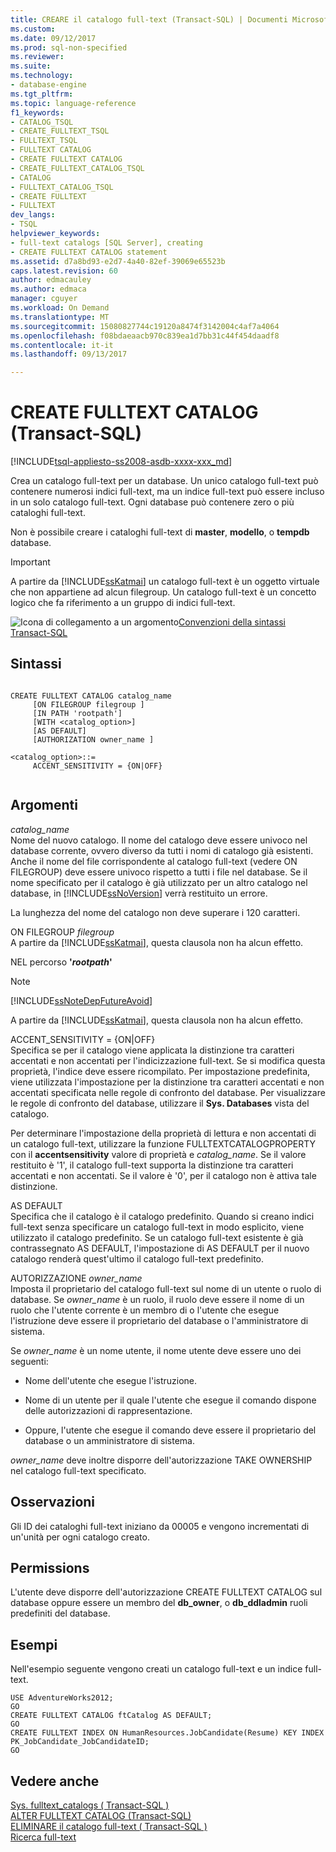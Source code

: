 ```yaml
---
title: CREARE il catalogo full-text (Transact-SQL) | Documenti Microsoft
ms.custom: 
ms.date: 09/12/2017
ms.prod: sql-non-specified
ms.reviewer: 
ms.suite: 
ms.technology:
- database-engine
ms.tgt_pltfrm: 
ms.topic: language-reference
f1_keywords:
- CATALOG_TSQL
- CREATE_FULLTEXT_TSQL
- FULLTEXT_TSQL
- FULLTEXT CATALOG
- CREATE FULLTEXT CATALOG
- CREATE_FULLTEXT_CATALOG_TSQL
- CATALOG
- FULLTEXT_CATALOG_TSQL
- CREATE FULLTEXT
- FULLTEXT
dev_langs:
- TSQL
helpviewer_keywords:
- full-text catalogs [SQL Server], creating
- CREATE FULLTEXT CATALOG statement
ms.assetid: d7a8bd93-e2d7-4a40-82ef-39069e65523b
caps.latest.revision: 60
author: edmacauley
ms.author: edmaca
manager: cguyer
ms.workload: On Demand
ms.translationtype: MT
ms.sourcegitcommit: 15080827744c19120a8474f3142004c4af7a4064
ms.openlocfilehash: f08bdaeaacb970c839ea1d7bb31c44f454daadf8
ms.contentlocale: it-it
ms.lasthandoff: 09/13/2017

---
```

# <a name="create-fulltext-catalog-transact-sql"></a>CREATE FULLTEXT CATALOG (Transact-SQL)
[!INCLUDE[tsql-appliesto-ss2008-asdb-xxxx-xxx_md](../../includes/tsql-appliesto-ss2008-asdb-xxxx-xxx-md.md)]

  Crea un catalogo full-text per un database. Un unico catalogo full-text può contenere numerosi indici full-text, ma un indice full-text può essere incluso in un solo catalogo full-text. Ogni database può contenere zero o più cataloghi full-text.  
  
 Non è possibile creare i cataloghi full-text di **master**, **modello**, o **tempdb** database.  
  
> [!IMPORTANT]  
>  A partire da [!INCLUDE[ssKatmai](../../includes/sskatmai-md.md)] un catalogo full-text è un oggetto virtuale che non appartiene ad alcun filegroup. Un catalogo full-text è un concetto logico che fa riferimento a un gruppo di indici full-text.  
  
 ![Icona di collegamento a un argomento](../../database-engine/configure-windows/media/topic-link.gif "Icona di collegamento a un argomento")[Convenzioni della sintassi Transact-SQL](../../t-sql/language-elements/transact-sql-syntax-conventions-transact-sql.md)  
  
## <a name="syntax"></a>Sintassi  
  
```  
  
CREATE FULLTEXT CATALOG catalog_name  
     [ON FILEGROUP filegroup ]  
     [IN PATH 'rootpath']  
     [WITH <catalog_option>]  
     [AS DEFAULT]  
     [AUTHORIZATION owner_name ]  
  
<catalog_option>::=  
     ACCENT_SENSITIVITY = {ON|OFF}  
  
```  
  
## <a name="arguments"></a>Argomenti  
 *catalog_name*  
 Nome del nuovo catalogo. Il nome del catalogo deve essere univoco nel database corrente, ovvero diverso da tutti i nomi di catalogo già esistenti. Anche il nome del file corrispondente al catalogo full-text (vedere ON FILEGROUP) deve essere univoco rispetto a tutti i file nel database. Se il nome specificato per il catalogo è già utilizzato per un altro catalogo nel database, in [!INCLUDE[ssNoVersion](../../includes/ssnoversion-md.md)] verrà restituito un errore.  
  
 La lunghezza del nome del catalogo non deve superare i 120 caratteri.  
  
 ON FILEGROUP *filegroup*  
 A partire da [!INCLUDE[ssKatmai](../../includes/sskatmai-md.md)], questa clausola non ha alcun effetto.  
  
 NEL percorso **'***rootpath***'**  
 > [!NOTE]  
>  [!INCLUDE[ssNoteDepFutureAvoid](../../includes/ssnotedepfutureavoid-md.md)]  
  
 A partire da [!INCLUDE[ssKatmai](../../includes/sskatmai-md.md)], questa clausola non ha alcun effetto.  
  
 ACCENT_SENSITIVITY = {ON|OFF}  
 Specifica se per il catalogo viene applicata la distinzione tra caratteri accentati e non accentati per l'indicizzazione full-text. Se si modifica questa proprietà, l'indice deve essere ricompilato. Per impostazione predefinita, viene utilizzata l'impostazione per la distinzione tra caratteri accentati e non accentati specificata nelle regole di confronto del database. Per visualizzare le regole di confronto del database, utilizzare il **Sys. Databases** vista del catalogo.  
  
 Per determinare l'impostazione della proprietà di lettura e non accentati di un catalogo full-text, utilizzare la funzione FULLTEXTCATALOGPROPERTY con il **accentsensitivity** valore di proprietà e *catalog_name*. Se il valore restituito è '1', il catalogo full-text supporta la distinzione tra caratteri accentati e non accentati. Se il valore è '0', per il catalogo non è attiva tale distinzione.  
  
 AS DEFAULT  
 Specifica che il catalogo è il catalogo predefinito. Quando si creano indici full-text senza specificare un catalogo full-text in modo esplicito, viene utilizzato il catalogo predefinito. Se un catalogo full-text esistente è già contrassegnato AS DEFAULT, l'impostazione di AS DEFAULT per il nuovo catalogo renderà quest'ultimo il catalogo full-text predefinito.  
  
 AUTORIZZAZIONE *owner_name*  
 Imposta il proprietario del catalogo full-text sul nome di un utente o ruolo di database. Se *owner_name* è un ruolo, il ruolo deve essere il nome di un ruolo che l'utente corrente è un membro di o l'utente che esegue l'istruzione deve essere il proprietario del database o l'amministratore di sistema.  
  
 Se *owner_name* è un nome utente, il nome utente deve essere uno dei seguenti:  
  
-   Nome dell'utente che esegue l'istruzione.  
  
-   Nome di un utente per il quale l'utente che esegue il comando dispone delle autorizzazioni di rappresentazione.  
  
-   Oppure, l'utente che esegue il comando deve essere il proprietario del database o un amministratore di sistema.  
  
 *owner_name* deve inoltre disporre dell'autorizzazione TAKE OWNERSHIP nel catalogo full-text specificato.  
  
## <a name="remarks"></a>Osservazioni  
 Gli ID dei cataloghi full-text iniziano da 00005 e vengono incrementati di un'unità per ogni catalogo creato.  
  
## <a name="permissions"></a>Permissions  
 L'utente deve disporre dell'autorizzazione CREATE FULLTEXT CATALOG sul database oppure essere un membro del **db_owner**, o **db_ddladmin** ruoli predefiniti del database.  
  
## <a name="examples"></a>Esempi  
 Nell'esempio seguente vengono creati un catalogo full-text e un indice full-text.  
  
```  
USE AdventureWorks2012;  
GO  
CREATE FULLTEXT CATALOG ftCatalog AS DEFAULT;  
GO  
CREATE FULLTEXT INDEX ON HumanResources.JobCandidate(Resume) KEY INDEX PK_JobCandidate_JobCandidateID;  
GO  
```  
  
## <a name="see-also"></a>Vedere anche  
 [Sys. fulltext_catalogs &#40; Transact-SQL &#41;](../../relational-databases/system-catalog-views/sys-fulltext-catalogs-transact-sql.md)   
 [ALTER FULLTEXT CATALOG &#40;Transact-SQL&#41;](../../t-sql/statements/alter-fulltext-catalog-transact-sql.md)   
 [ELIMINARE il catalogo full-text &#40; Transact-SQL &#41;](../../t-sql/statements/drop-fulltext-catalog-transact-sql.md)   
 [Ricerca full-text](../../relational-databases/search/full-text-search.md)   
 
  
  

